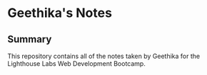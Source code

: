 # Geethika's Notes

## Summary 

This repository contains all of the notes taken by Geethika for the Lighthouse Labs Web Development Bootcamp.